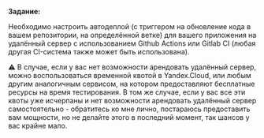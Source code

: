 **Задание:**

Необходимо настроить автодеплой (с триггером на обновление кода в вашем репозитории, на
определённой ветке) для вашего приложения на удалённый сервер с использованием Github
Actions или Gitlab CI (любая другая CI-система также может быть использована).

⚠️ В случае, если у вас нет возможности арендовать удалённый сервер, можно воспользоваться
временной квотой в Yandex.Cloud, или любым другим аналогичным сервисом, на котором
предоставляют бесплатные ресурсы на время тестирования. В том же случае, если у вас все
эти квоты уже исчерпаны и нет возможности арендовать удалённый сервер самостоятельно -
обратитесь ко мне лично, постараюсь предоставить вам мощности, но не делайте этого в
последний момент, так шансов у вас крайне мало.
